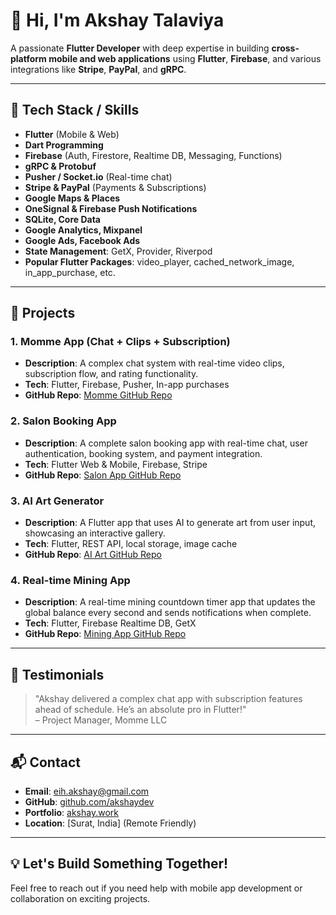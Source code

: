 # 👋 Hi, I'm Akshay Talaviya

A passionate **Flutter Developer** with deep expertise in building **cross-platform mobile and web applications** using **Flutter**, **Firebase**, and various integrations like **Stripe**, **PayPal**, and **gRPC**.

---

## 🔧 **Tech Stack / Skills**

- **Flutter** (Mobile & Web)
- **Dart Programming**
- **Firebase** (Auth, Firestore, Realtime DB, Messaging, Functions)
- **gRPC & Protobuf**
- **Pusher / Socket.io** (Real-time chat)
- **Stripe & PayPal** (Payments & Subscriptions)
- **Google Maps & Places**
- **OneSignal & Firebase Push Notifications**
- **SQLite, Core Data**
- **Google Analytics, Mixpanel**
- **Google Ads, Facebook Ads**
- **State Management**: GetX, Provider, Riverpod
- **Popular Flutter Packages**: video_player, cached_network_image, in_app_purchase, etc.

---

## 🧪 **Projects**

### 1. **Momme App (Chat + Clips + Subscription)**
- **Description**: A complex chat system with real-time video clips, subscription flow, and rating functionality.
- **Tech**: Flutter, Firebase, Pusher, In-app purchases
- **GitHub Repo**: [Momme GitHub Repo](https://github.com/akshaydev/momme-app)

### 2. **Salon Booking App**
- **Description**: A complete salon booking app with real-time chat, user authentication, booking system, and payment integration.
- **Tech**: Flutter Web & Mobile, Firebase, Stripe
- **GitHub Repo**: [Salon App GitHub Repo](https://github.com/akshaydev/salon-booking)

### 3. **AI Art Generator**
- **Description**: A Flutter app that uses AI to generate art from user input, showcasing an interactive gallery.
- **Tech**: Flutter, REST API, local storage, image cache
- **GitHub Repo**: [AI Art GitHub Repo](https://github.com/akshaydev/ai-art-generator)

### 4. **Real-time Mining App**
- **Description**: A real-time mining countdown timer app that updates the global balance every second and sends notifications when complete.
- **Tech**: Flutter, Firebase Realtime DB, GetX
- **GitHub Repo**: [Mining App GitHub Repo](https://github.com/akshaydev/mining-timer)

---

## 💬 **Testimonials**

> "Akshay delivered a complex chat app with subscription features ahead of schedule. He’s an absolute pro in Flutter!"  
– Project Manager, Momme LLC

---

## 📬 **Contact**

- **Email**: eih.akshay@gmail.com
- **GitHub**: [github.com/akshaydev](https://github.com/akshaypirkhijadiya)
- **Portfolio**: [akshay.work](https://akshaypirkhijadiya.github.io)
- **Location**: [Surat, India] (Remote Friendly)

---

## 💡 **Let's Build Something Together!**
Feel free to reach out if you need help with mobile app development or collaboration on exciting projects.
